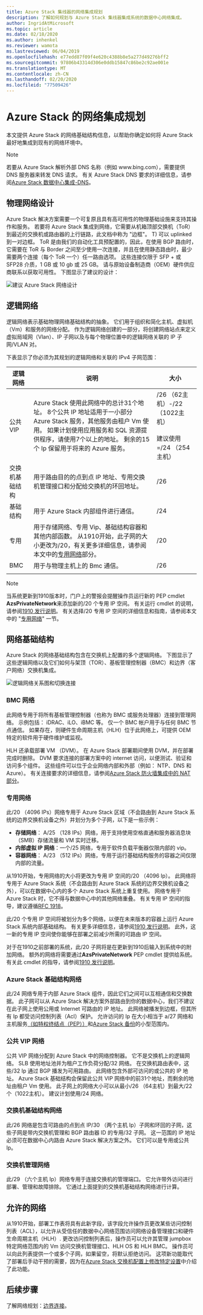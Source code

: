 ```yaml
---
title: Azure Stack 集线器的网络集成规划
description: 了解如何规划与 Azure Stack 集线器集成系统的数据中心网络集成。
author: IngridAtMicrosoft
ms.topic: article
ms.date: 02/18/2020
ms.author: inhenkel
ms.reviewer: wamota
ms.lastreviewed: 06/04/2019
ms.openlocfilehash: e77edd87f09f4e620c4388b8e5a277d49276bff2
ms.sourcegitcommit: 97806b43314d306e0ddb15847c86be2c92ae001e
ms.translationtype: MT
ms.contentlocale: zh-CN
ms.lasthandoff: 02/20/2020
ms.locfileid: "77509426"
---
```

# <a name="network-integration-planning-for-azure-stack"></a>Azure Stack 的网络集成规划

本文提供 Azure Stack 的网络基础结构信息，以帮助你确定如何将 Azure Stack 最好地集成到现有的网络环境中。 

> [!NOTE]
> 若要从 Azure Stack 解析外部 DNS 名称（例如 www\.bing.com），需要提供 DNS 服务器来转发 DNS 请求。 有关 Azure Stack DNS 要求的详细信息，请参阅[Azure Stack 数据中心集成-DNS](azure-stack-integrate-dns.md)。

## <a name="physical-network-design"></a>物理网络设计

Azure Stack 解决方案需要一个可复原且具有高可用性的物理基础设施来支持其操作和服务。 若要将 Azure Stack 集成到网络，它需要从机箱顶部交换机（ToR）到最近的交换机或路由器的上行链路，此文档中称为 "边框"。 T) 可以 uplinked 到一对边框。 ToR 是由我们的自动化工具预配置的，因此，在使用 BGP 路由时，它需要在 ToR 与 Border 之间至少使用一次连接，并且在使用静态路由时，最少需要两个连接（每个 ToR 一个）任一路由选项。 这些连接仅限于 SFP + 或 SFP28 介质，1 GB 或 10 gb 或 25 GB。 请与原始设备制造商（OEM）硬件供应商联系以获取可用性。 下图显示了建议的设计：

![建议 Azure Stack 网络设计](media/azure-stack-network/physical-network.png)


## <a name="logical-networks"></a>逻辑网络

逻辑网络表示基础物理网络基础结构的抽象。 它们用于组织和简化主机、虚拟机（Vm）和服务的网络分配。 作为逻辑网络创建的一部分，将创建网络站点来定义虚拟局域网（Vlan）、IP 子网以及与每个物理位置中的逻辑网络关联的 IP 子网/VLAN 对。

下表显示了你必须为其规划的逻辑网络和关联的 IPv4 子网范围：

| 逻辑网络 | 说明 | 大小 | 
| -------- | ------------- | ------------ | 
| 公共 VIP | Azure Stack 使用此网络中的总计31个地址。 8个公共 IP 地址适用于一小部分 Azure Stack 服务，其他服务由租户 Vm 使用。 如果计划使用应用服务和 SQL 资源提供程序，请使用7个以上的地址。 剩余的15个 Ip 保留用于将来的 Azure 服务。 | /26 （62主机）-/22 （1022主机）<br><br>建议使用 =/24 （254主机） | 
| 交换机基础结构 | 用于路由目的的点到点 IP 地址、专用交换机管理接口和分配给交换机的环回地址。 | /26 | 
| 基础结构 | 用于 Azure Stack 内部组件进行通信。 | /24 |
| 专用 | 用于存储网络、专用 Vip、基础结构容器和其他内部函数。 从1910开始，此子网的大小更改为/20，有关更多详细信息，请参阅本文中的[专用网络](#private-network)部分。 | /20 | 
| BMC | 用于与物理主机上的 Bmc 通信。 | /26 | 
| | | |

> [!NOTE]
> 当系统更新到1910版本时，门户上的警报会提醒操作员运行新的 PEP cmdlet **AzsPrivateNetwork**来添加新的/20 个专用 IP 空间。 有关运行 cmdlet 的说明，请参阅[1910 发行说明](release-notes.md)。 有关选择/20 专用 IP 空间的详细信息和指南，请参阅本文中的 "[专用网络](#private-network)" 一节。

## <a name="network-infrastructure"></a>网络基础结构

Azure Stack 的网络基础结构包含在交换机上配置的多个逻辑网络。 下图显示了这些逻辑网络以及它们如何与架顶（TOR）、基板管理控制器（BMC）和边界（客户网络）交换机集成。

![逻辑网络关系图和切换连接](media/azure-stack-network/NetworkDiagram.png)

### <a name="bmc-network"></a>BMC 网络

此网络专用于将所有基板管理控制器（也称为 BMC 或服务处理器）连接到管理网络。 示例包括： iDRAC、iLO、iBMC 等。 仅一个 BMC 帐户用于与任何 BMC 节点通信。 如果存在，则硬件生命周期主机（HLH）位于此网络上，可提供 OEM 特定的软件用于硬件维护或监视。

HLH 还承载部署 VM （DVM）。 在 Azure Stack 部署期间使用 DVM，并在部署完成时删除。 DVM 要求连接的部署方案中的 internet 访问，以便测试、验证和访问多个组件。 这些组件可以位于企业网络内部和外部（例如： NTP、DNS 和 Azure）。 有关连接要求的详细信息，请参阅[Azure Stack 防火墙集成中的 NAT 部分](azure-stack-firewall.md#network-address-translation)。

### <a name="private-network"></a>专用网络

此/20 （4096 IPs）网络专用于 Azure Stack 区域（不会路由到 Azure Stack 系统的边界交换机设备之外）并划分为多个子网，以下是一些示例：

- **存储网络**： A/25 （128 IPs）网络，用于支持使用空格直通和服务器消息块（SMB）存储流量和 VM 实时迁移。
- **内部虚拟 IP 网络**：一个/25 网络，专用于软件负载平衡器仅限内部的 vip。
- **容器网络**： A/23 （512 IPs）网络，专用于运行基础结构服务的容器之间仅限内部的流量。

从1910开始，专用网络的大小将更改为专用 IP 空间的/20 （4096 Ip）。 此网络将专用于 Azure Stack 系统（不会路由到 Azure Stack 系统的边界交换机设备之外），可以在数据中心内的多个 Azure Stack 系统上重复使用。 网络专用于 Azure Stack 时，它不得与数据中心中的其他网络重叠。 有关专用 IP 空间的指导，建议遵循[RFC 1918](https://tools.ietf.org/html/rfc1918)。

此/20 个专用 IP 空间将被划分为多个网络，以便在未来版本的容器上运行 Azure Stack 系统内部基础结构。 有关更多详细信息，请参阅[1910 发行说明](release-notes.md)。 此外，这一新的专用 IP 空间使你能够在部署之前减少所需的可路由 IP 空间。

对于在1910之前部署的系统，此/20 子网将是在更新到1910后输入到系统中的附加网络。 额外的网络将需要通过**AzsPrivateNetwork** PEP cmdlet 提供给系统。 有关此 cmdlet 的指导，请参阅[1910 发行说明](release-notes.md)。

### <a name="azure-stack-infrastructure-network"></a>Azure Stack 基础结构网络
此/24 网络专用于内部 Azure Stack 组件，因此它们之间可以互相通信和交换数据。 此子网可以从 Azure Stack 解决方案外部路由到你的数据中心，我们不建议在此子网上使用公用或 Internet 可路由的 IP 地址。 此网络被播发到边框，但其所有 Ip 都受访问控制列表（Acl）保护。 允许访问的 Ip 在大小相当于 a/27 网络和主机服务[（如特权终结点（PEP））](azure-stack-privileged-endpoint.md)和[Azure Stack 备份](azure-stack-backup-reference.md)的小型范围内。

### <a name="public-vip-network"></a>公共 VIP 网络

公共 VIP 网络分配到 Azure Stack 中的网络控制器。 它不是交换机上的逻辑网络。 SLB 使用地址池并为租户工作负荷分配/32 网络。 在交换机路由表中，这些/32 Ip 通过 BGP 播发为可用路由。 此网络包含外部可访问的或公共的 IP 地址。 Azure Stack 基础结构会保留此公共 VIP 网络中的前31个地址，而剩余的地址由租户 Vm 使用。 此子网上的网络大小可以从最小/26 （64主机）到最大/22 个（1022主机）。 建议计划使用/24 网络。

### <a name="switch-infrastructure-network"></a>交换机基础结构网络

此/26 网络是包含可路由的点到点 IP/30 （两个主机 Ip）子网和环回的子网，这些子网是带内交换机管理和 BGP 路由器 ID 的专用/32 子网。 这一范围的 IP 地址必须可在数据中心内路由 Azure Stack 解决方案之外。 它们可以是专用或公共 Ip。

### <a name="switch-management-network"></a>交换机管理网络

此/29 （六个主机 Ip）网络专用于连接交换机的管理端口。 它允许带外访问进行部署、管理和故障排除。 它通过上面提到的交换机基础结构网络进行计算。

## <a name="permitted-networks"></a>允许的网络

从1910开始，部署工作表将具有此新字段，该字段允许操作员更改某些访问控制列表（ACL），以允许从受信任的数据中心网络范围访问网络设备管理接口和硬件生命周期主机（HLH）. 更改访问控制列表后，操作员可以允许其管理 jumpbox 特定网络范围内的 Vm 访问交换机管理接口、HLH OS 和 HLH BMC。 操作员可以向此列表提供一个或多个子网，如果留空，将默认拒绝访问。 这项新功能取代了部署后手动干预的需要，因为在[Azure Stack 交换机配置上修改特定设置](https://docs.microsoft.com/azure-stack/operator/azure-stack-customer-defined#access-control-list-updates)中介绍了此功能。

## <a name="next-steps"></a>后续步骤

了解网络规划：[边界连接](azure-stack-border-connectivity.md)。